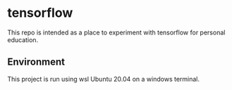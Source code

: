 # tensorflow
This repo is intended as a place to experiment with tensorflow for
personal education.

## Environment
This project is run using wsl Ubuntu 20.04 on a windows terminal.
